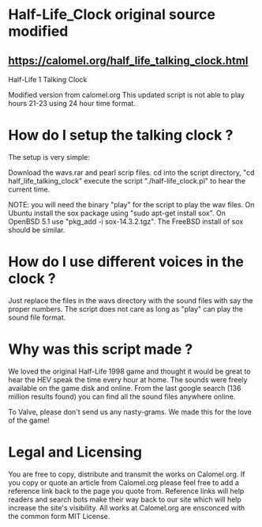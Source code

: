 # Half-Life_Clock original source modified
## https://calomel.org/half_life_talking_clock.html
Half-Life 1 Talking Clock

Modified version from calomel.org 
This updated script is not able to play hours 21-23 using 24 hour time format.


# How do I setup the talking clock ?
The setup is very simple:

Download the wavs.rar and pearl scrip files.
cd into the script directory, "cd half_life_talking_clock"
execute the script "./half-life_clock.pl" to hear the current time.

NOTE: you will need the binary "play" for the script to play the wav files. On Ubuntu install the sox package using "sudo apt-get install sox". On OpenBSD 5.1 use "pkg_add -i sox-14.3.2.tgz". The FreeBSD install of sox should be similar.


# How do I use different voices in the clock ?

Just replace the files in the wavs directory with the sound files with say the proper numbers. The script does not care as long as "play" can play the sound file format.

# Why was this script made ?
We loved the original Half-Life 1998 game and thought it would be great to hear the HEV speak the time every hour at home. The sounds were freely available on the game disk and online. From the last google search (136 million results found) you can find all the sound files anywhere online.

To Valve, please don't send us any nasty-grams. We made this for the love of the game!

# Legal and Licensing
You are free to copy, distribute and transmit the works on Calomel.org. If you copy or quote an article from Calomel.org please feel free to add a reference link back to the page you quote from. Reference links will help readers and search bots make their way back to our site which will help increase the site's visibility. All works at Calomel.org are ensconced with the common form MIT License.

